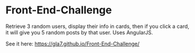 # Front-End-Challenge
Retrieve 3 random users, display their info in cards, then if you click a card, it will give you 5 random posts by that user. Uses AngularJS.

See it here: https://gla7.github.io/Front-End-Challenge/
